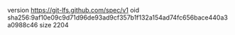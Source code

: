 version https://git-lfs.github.com/spec/v1
oid sha256:9af10e09c9d71d96de93ad9cf357b1f132a154ad74fc656bace440a3a0988c46
size 2204
